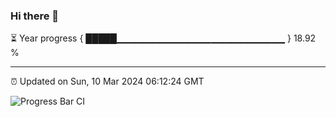 ### Hi there 👋

⏳ Year progress { █████▁▁▁▁▁▁▁▁▁▁▁▁▁▁▁▁▁▁▁▁▁▁▁▁▁ } 18.92 %

---

⏰ Updated on Sun, 10 Mar 2024 06:12:24 GMT

![Progress Bar CI](https://github.com/liununu/liununu/workflows/Progress%20Bar%20CI/badge.svg)
